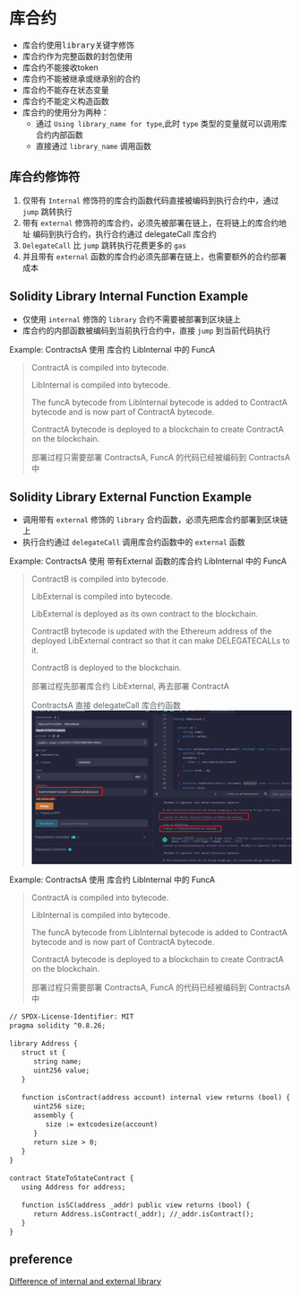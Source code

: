 # 库合约
- 库合约使用<kbd>library</kbd>关键字修饰
- 库合约作为完整函数的封包使用
- 库合约不能接收token 
- 库合约不能被继承或继承别的合约 
- 库合约不能存在状态变量
- 库合约不能定义构造函数
- 库合约的使用分为两种： 
  - 通过 `Using library_name for type`,此时 `type` 类型的变量就可以调用库合约内部函数
  - 直接通过 `library_name` 调用函数

## 库合约修饰符
1. 仅带有 `Internal` 修饰符的库合约函数代码直接被编码到执行合约中，通过 `jump` 跳转执行
2. 带有 `external` 修饰符的库合约，必须先被部署在链上，在将链上的库合约地址 编码到执行合约，执行合约通过 delegateCall 库合约
3. `DelegateCall` 比 `jump` 跳转执行花费更多的 `gas`
4. 并且带有 `external` 函数的库合约必须先部署在链上，也需要额外的合约部署成本



## Solidity Library Internal Function Example
- 仅使用 `internal` 修饰的 `library` 合约不需要被部署到区块链上
- 库合约的内部函数被编码到当前执行合约中，直接 `jump` 到当前代码执行

Example: ContractsA 使用 库合约 LibInternal 中的 FuncA
> ContractA is compiled into bytecode. 
> 
> LibInternal is compiled into bytecode.
> 
> The funcA bytecode from LibInternal bytecode is added to ContractA bytecode and is now part of ContractA bytecode.
> 
> ContractA bytecode is deployed to a blockchain to create ContractA on the blockchain.
>
> 部署过程只需要部署 ContractsA, FuncA 的代码已经被编码到 ContractsA 中

## Solidity Library External Function Example
- 调用带有 `external` 修饰的 `library` 合约函数，必须先把库合约部署到区块链上
- 执行合约通过 `delegateCall` 调用库合约函数中的 `external` 函数

Example: ContractsA 使用 带有External 函数的库合约 LibInternal 中的 FuncA
> ContractB is compiled into bytecode.
> 
> LibExternal is compiled into bytecode.
> 
> LibExternal is deployed as its own contract to the blockchain.
> 
> ContractB bytecode is updated with the Ethereum address of the deployed LibExternal contract so that it can make DELEGATECALLs to it.
> 
> ContractB is deployed to the blockchain.
>
> 部署过程先部署库合约 LibExternal, 再去部署 ContractA
>
> ContractsA 直接 delegateCall 库合约函数
![](../common_knowledge/images/library-external.png)

Example: ContractsA 使用 库合约 LibInternal 中的 FuncA
> ContractA is compiled into bytecode.
>
> LibInternal is compiled into bytecode.
>
> The funcA bytecode from LibInternal bytecode is added to ContractA bytecode and is now part of ContractA bytecode.
>
> ContractA bytecode is deployed to a blockchain to create ContractA on the blockchain.
>
> 部署过程只需要部署 ContractsA, FuncA 的代码已经被编码到 ContractsA 中
> 
```solidity
// SPDX-License-Identifier: MIT
pragma solidity ^0.8.26;

library Address {
   struct st {
      string name;
      uint256 value;
   }

   function isContract(address account) internal view returns (bool) {
      uint256 size;
      assembly {
         size := extcodesize(account)
      }
      return size > 0;
   }
}

contract StateToStateContract {
   using Address for address;

   function isSC(address _addr) public view returns (bool) {
      return Address.isContract(_addr); //_addr.isContract();
   }
}
```

## preference
[Difference of internal and external library](https://eip2535diamonds.substack.com/p/the-difference-between-solidity-libraries)
